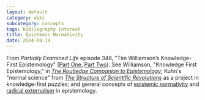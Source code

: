 ```yaml
---
layout: default
category: wiki
subcategory: concepts
tags: bibliography interest
title: Epistemic Normativity
date: 2024-08-19
---
```


From *Partially Examined Life* episode 348, "Tim Williamson’s Knowledge-First Epistemology" ([Part One](https://partiallyexaminedlife.com/2024/08/19/ep348-1-williamson-epistemology/), [Part Two](https://partiallyexaminedlife.com/2024/08/26/ep348-2-williamson-epistemology/)). See Williamson, "Knowledge First Epistemology," in *[The Routledge Companion to Epistemology](/sven-bernecker-duncan-pritchard-the-routledge-companion-to-epistemology/)*; Kuhn's "normal science" from *[The Structure of Scientific Revolutions](/thomas-kuhn-the-structure-of-scientific-revolutions/)* as a project in knowledge-first puzzles; and general concepts of [epistemic normativity](https://en.wikipedia.org/wiki/Metaepistemology#Normativity_and_reasons_for_belief) and [radical externalism](https://en.wikipedia.org/wiki/Internalism_and_externalism#Externalism) in epistemology.
